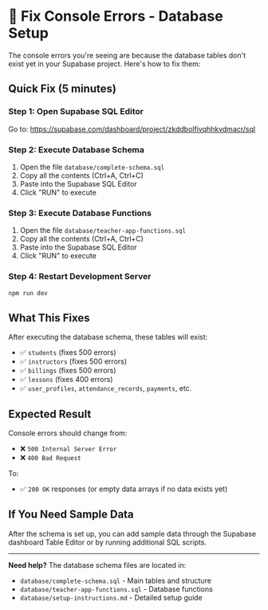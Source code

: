 # 🚀 Fix Console Errors - Database Setup

The console errors you're seeing are because the database tables don't exist yet in your Supabase project. Here's how to fix them:

## Quick Fix (5 minutes)

### Step 1: Open Supabase SQL Editor
Go to: https://supabase.com/dashboard/project/zkddbolfivqhhkvdmacr/sql

### Step 2: Execute Database Schema
1. Open the file `database/complete-schema.sql`
2. Copy all the contents (Ctrl+A, Ctrl+C)
3. Paste into the Supabase SQL Editor
4. Click "RUN" to execute

### Step 3: Execute Database Functions  
1. Open the file `database/teacher-app-functions.sql`
2. Copy all the contents (Ctrl+A, Ctrl+C)
3. Paste into the Supabase SQL Editor
4. Click "RUN" to execute

### Step 4: Restart Development Server
```bash
npm run dev
```

## What This Fixes

After executing the database schema, these tables will exist:
- ✅ `students` (fixes 500 errors)
- ✅ `instructors` (fixes 500 errors) 
- ✅ `billings` (fixes 500 errors)
- ✅ `lessons` (fixes 400 errors)
- ✅ `user_profiles`, `attendance_records`, `payments`, etc.

## Expected Result

Console errors should change from:
- ❌ `500 Internal Server Error` 
- ❌ `400 Bad Request`

To:
- ✅ `200 OK` responses (or empty data arrays if no data exists yet)

## If You Need Sample Data

After the schema is set up, you can add sample data through the Supabase dashboard Table Editor or by running additional SQL scripts.

---

**Need help?** The database schema files are located in:
- `database/complete-schema.sql` - Main tables and structure
- `database/teacher-app-functions.sql` - Database functions
- `database/setup-instructions.md` - Detailed setup guide
